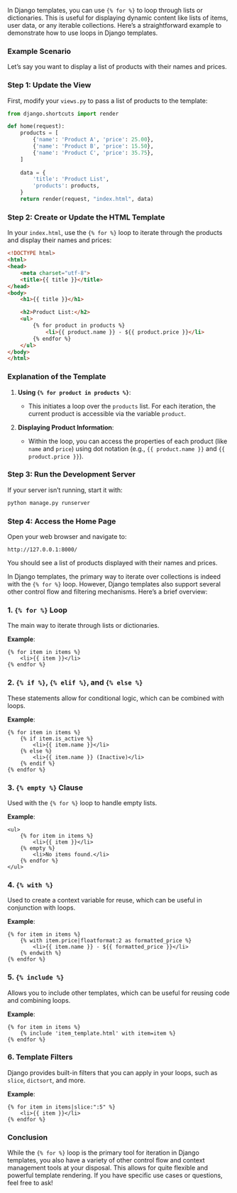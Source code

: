 In Django templates, you can use `{% for %}` to loop through lists or dictionaries. This is useful for displaying dynamic content like lists of items, user data, or any iterable collections. Here’s a straightforward example to demonstrate how to use loops in Django templates.

### Example Scenario

Let’s say you want to display a list of products with their names and prices.

### Step 1: Update the View

First, modify your `views.py` to pass a list of products to the template:

```python
from django.shortcuts import render

def home(request):
    products = [
        {'name': 'Product A', 'price': 25.00},
        {'name': 'Product B', 'price': 15.50},
        {'name': 'Product C', 'price': 35.75},
    ]
    
    data = {
        'title': 'Product List',
        'products': products,
    }
    return render(request, "index.html", data)
```

### Step 2: Create or Update the HTML Template

In your `index.html`, use the `{% for %}` loop to iterate through the products and display their names and prices:

```html
<!DOCTYPE html>
<html>
<head>
    <meta charset="utf-8">
    <title>{{ title }}</title>
</head>
<body>
    <h1>{{ title }}</h1>

    <h2>Product List:</h2>
    <ul>
        {% for product in products %}
            <li>{{ product.name }} - ${{ product.price }}</li>
        {% endfor %}
    </ul>
</body>
</html>
```

### Explanation of the Template

1. **Using `{% for product in products %}`**: 
   - This initiates a loop over the `products` list. For each iteration, the current product is accessible via the variable `product`.

2. **Displaying Product Information**:
   - Within the loop, you can access the properties of each product (like `name` and `price`) using dot notation (e.g., `{{ product.name }}` and `{{ product.price }}`).

### Step 3: Run the Development Server

If your server isn’t running, start it with:

```bash
python manage.py runserver
```

### Step 4: Access the Home Page

Open your web browser and navigate to:

```
http://127.0.0.1:8000/
```

You should see a list of products displayed with their names and prices.

In Django templates, the primary way to iterate over collections is indeed with the `{% for %}` loop. However, Django templates also support several other control flow and filtering mechanisms. Here’s a brief overview:

### 1. `{% for %}` Loop
The main way to iterate through lists or dictionaries.

**Example**:
```django
{% for item in items %}
    <li>{{ item }}</li>
{% endfor %}
```

### 2. `{% if %}`, `{% elif %}`, and `{% else %}`
These statements allow for conditional logic, which can be combined with loops.

**Example**:
```django
{% for item in items %}
    {% if item.is_active %}
        <li>{{ item.name }}</li>
    {% else %}
        <li>{{ item.name }} (Inactive)</li>
    {% endif %}
{% endfor %}
```

### 3. `{% empty %}` Clause
Used with the `{% for %}` loop to handle empty lists.

**Example**:
```django
<ul>
    {% for item in items %}
        <li>{{ item }}</li>
    {% empty %}
        <li>No items found.</li>
    {% endfor %}
</ul>
```

### 4. `{% with %}`
Used to create a context variable for reuse, which can be useful in conjunction with loops.

**Example**:
```django
{% for item in items %}
    {% with item.price|floatformat:2 as formatted_price %}
        <li>{{ item.name }} - ${{ formatted_price }}</li>
    {% endwith %}
{% endfor %}
```

### 5. `{% include %}`
Allows you to include other templates, which can be useful for reusing code and combining loops.

**Example**:
```django
{% for item in items %}
    {% include 'item_template.html' with item=item %}
{% endfor %}
```

### 6. Template Filters
Django provides built-in filters that you can apply in your loops, such as `slice`, `dictsort`, and more.

**Example**:
```django
{% for item in items|slice:":5" %}
    <li>{{ item }}</li>
{% endfor %}
```

### Conclusion

While the `{% for %}` loop is the primary tool for iteration in Django templates, you also have a variety of other control flow and context management tools at your disposal. This allows for quite flexible and powerful template rendering. If you have specific use cases or questions, feel free to ask!
